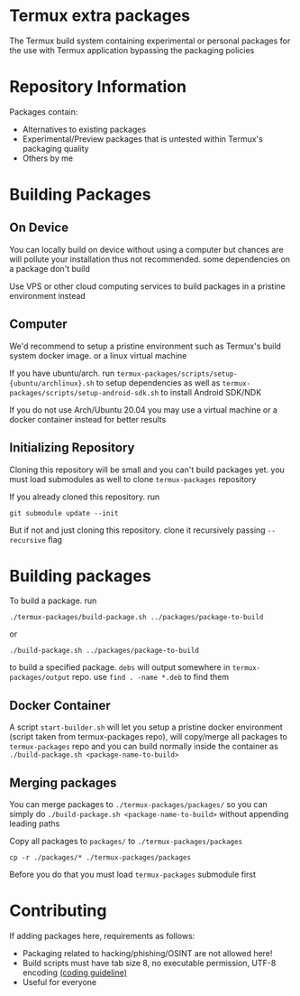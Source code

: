 # Termux extra packages
The Termux build system containing experimental or personal packages for the use with Termux application bypassing the packaging policies

# Repository Information
Packages contain:
- Alternatives to existing packages
- Experimental/Preview packages that is untested within Termux's packaging quality
- Others by me

# Building Packages
## On Device
You can locally build on device without using a computer but chances are will pollute your installation thus not recommended. some dependencies on a package don't build

Use VPS or other cloud computing services to build packages in a pristine environment instead

## Computer
We'd recommend to setup a pristine environment such as Termux's build system docker image. or a linux virtual machine

If you have ubuntu/arch. run `termux-packages/scripts/setup-{ubuntu/archlinux}.sh` to setup dependencies as well as `termux-packages/scripts/setup-android-sdk.sh` to install Android SDK/NDK

If you do not use Arch/Ubuntu 20.04 you may use a virtual machine or a docker container instead for better results

## Initializing Repository
Cloning this repository will be small and you can't build packages yet. you must load submodules as well to clone `termux-packages` repository

If you already cloned this repository. run
```
git submodule update --init
```

But if not and just cloning this repository. clone it recursively passing `--recursive` flag

# Building packages
To build a package. run 
```
./termux-packages/build-package.sh ../packages/package-to-build
```
or
```
./build-package.sh ../packages/package-to-build
```
to build a specified package. `debs` will output somewhere in `termux-packages/output` repo. use `find . -name *.deb` to find them

## Docker Container
A script `start-builder.sh` will let you setup a pristine docker environment (script taken from termux-packages repo), will copy/merge all packages to `termux-packages` repo and you can build normally inside the container as 
`./build-package.sh <package-name-to-build>`

## Merging packages
You can merge packages to `./termux-packages/packages/` so you can simply do `./build-package.sh <package-name-to-build>` without appending leading paths

Copy all packages to `packages/` to `./termux-packages/packages`
```
cp -r ./packages/* ./termux-packages/packages
```
Before you do that you must load `termux-packages` submodule first

# Contributing
If adding packages here, requirements as follows:
- Packaging related to hacking/phishing/OSINT are not allowed here!
- Build scripts must have tab size 8, no executable permission, UTF-8 encoding [(coding guideline)](https://github.com/termux/termux-packages/wiki/Coding-guideline)
- Useful for everyone
